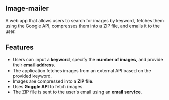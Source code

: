 ## Image-mailer
A web app that allows users to search for images by keyword, fetches them using the Google API, compresses them into a ZIP file, and emails it to the user.


## Features
- Users can input a **keyword**, specify the **number of images**, and provide their **email address**.
- The application fetches images from an external API based on the provided keyword.
- Images are compressed into a **ZIP file**.
- Uses **Goggle API** to fetch images.
- The ZIP file is sent to the user's email using an **email service**.
